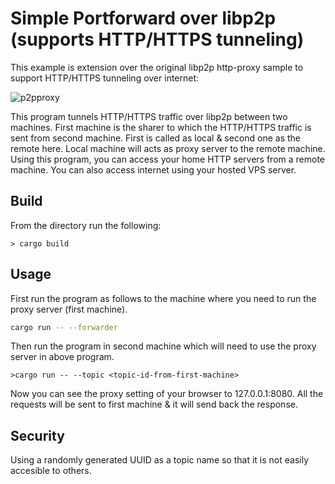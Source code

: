 # Simple Portforward  over libp2p (supports HTTP/HTTPS tunneling)

This example is extension over the original libp2p http-proxy sample to support HTTP/HTTPS tunneling over internet:

![p2pproxy](https://user-images.githubusercontent.com/9625669/198875277-c957ac53-d8f4-4fa7-919c-e0659e6fc9ca.png)


This program tunnels HTTP/HTTPS traffic over libp2p between two machines. First machine is the sharer to which the HTTP/HTTPS traffic is sent from
second machine. First is called as local & second one as the remote here. Local machine will acts as proxy server to the remote machine.
Using this program, you can access your home HTTP servers from a remote machine. You can also access internet using your hosted VPS server.

## Build

From the  directory run the following:

```
> cargo build
```

## Usage

First run the program as follows to the machine where you need to run the proxy server (first machine). 

```sh
cargo run -- --forwarder
```

Then run the program in second machine which will need to use the proxy server in above program.

```
>cargo run -- --topic <topic-id-from-first-machine>
```

Now you can see the proxy setting of your browser to 127.0.0.1:8080. All the requests will be sent to first machine & it will send back the response.

## Security
Using a randomly generated UUID as a topic name so that it is not easily accesible to others.
